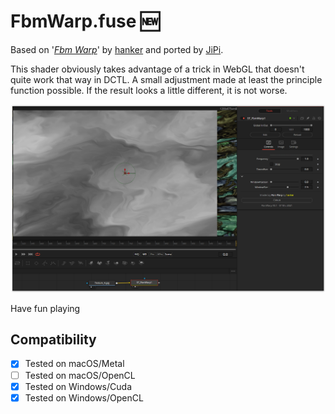 # FbmWarp.fuse :new:

Based on '_[Fbm Warp](https://www.shadertoy.com/view/ttGyzG)_' by [hanker](https://www.shadertoy.com/user/hanker) and ported by [JiPi](../../Site/Profiles/JiPi.md).

This shader obviously takes advantage of a trick in WebGL that doesn't quite work that way in DCTL. A small adjustment made at least the principle function possible. If the result looks a little different, it is not worse.

[![FbmWarp](FbmWarp.png)](FbmWarp.fuse)



Have fun playing

## Compatibility
- [x] Tested on macOS/Metal
- [ ] Tested on macOS/OpenCL
- [x] Tested on Windows/Cuda
- [x] Tested on Windows/OpenCL
